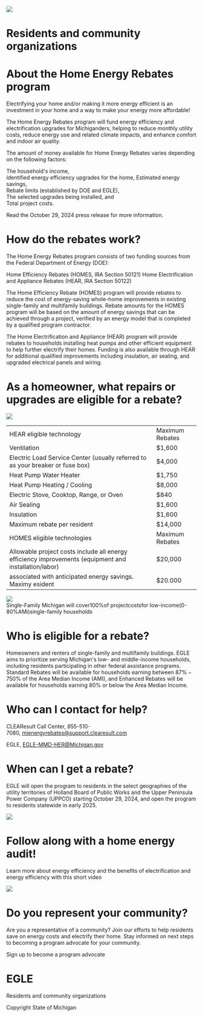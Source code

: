![](images/2ae8d2fc153ba7c9f47a8a179a19095d22f5c7573aac00d9c386b3eec365aac8.jpg)  

# Residents and community organizations  

# About the Home Energy Rebates program  

Electrifying your home and/or making it more energy efficient is an investment in your home and a way to make your energy more affordable!  

The Home Energy Rebates program will fund energy efficiency and electrification upgrades for Michiganders, helping to reduce monthly utility costs, reduce energy use and related climate impacts, and enhance comfort and indoor air quality.  

The amount of money available for Home Energy Rebates varies depending on the following factors:  

The household's income,   
Identified energy efficiency upgrades for the home, Estimated energy savings,   
Rebate limits (established by DOE and EGLE),   
The selected upgrades being installed, and   
Total project costs.  

Read the October 29, 2024 press release for more information.  

# How do the rebates work?  

The Home Energy Rebates program consists of two funding sources from the Federal Department of Energy (DOE):  

Home Efficiency Rebates (HOMES, IRA Section 50121) Home Electrification and Appliance Rebates (HEAR, IRA Section 50122)  

The Home Efficiency Rebate (HOMES) program will provide rebates to reduce the cost of energy-saving whole-home improvements in existing single-family and multifamily buildings. Rebate amounts for the HOMES program will be based on the amount of energy savings that can be achieved through a project, verified by an energy model that is completed by a qualified program contractor.  

The Home Electrification and Appliance (HEAR) program will provide rebates to households installing heat pumps and other efficient equipment to help further electrify their homes. Funding is also available through HEAR for additional qualified improvements including insulation, air sealing, and upgraded electrical panels and wiring.  

# As a homeowner, what repairs or upgrades are eligible for a rebate?  

![](images/cd7d409cc63691b42ee7667cb13a2b2facd8f70b55278968b5972f6e9d76f7dd.jpg)  

<html><body><table><tr><td>HEAR eligible technology</td><td>Maximum Rebates</td></tr><tr><td>Ventilation</td><td>$1,600</td></tr><tr><td>Electric Load Service Center (usually referred to as your breaker or fuse box)</td><td>$4,000</td></tr><tr><td>Heat Pump Water Heater</td><td>$1,750</td></tr><tr><td>Heat Pump Heating / Cooling</td><td>$8,000</td></tr><tr><td>Electric Stove, Cooktop, Range, or Oven</td><td>$840</td></tr><tr><td>Air Sealing</td><td>$1,600</td></tr><tr><td>Insulation</td><td>$1,600</td></tr><tr><td>Maximum rebate per resident</td><td>$14,000</td></tr><tr><td>HOMES eligible technologies</td><td>Maximum Rebates</td></tr><tr><td>Allowable project costs include all energy efficiency improvements (equipment and installation/labor)</td><td>$20,000</td></tr><tr><td>associated with anticipated energy savings. Maximy esident</td><td>$20.000</td></tr></table></body></html>  

![](images/077abae5c67254a4be20bfbe02b0c354808b1ad6fb6ef8f3c7f90adb37ebb218.jpg)  
Single-Family Michigan will cover100%of projectcostsfor low-income(0-80%AMi)single-family households  

# Who is eligible for a rebate?  

Homeowners and renters of single-family and multifamily buildings. EGLE aims to prioritize serving Michigan's low- and middle-income households, including residents participating in other federal assistance programs. Standard Rebates will be available for households earning between $87\%-750\%$ of the Area Median Income (AMI), and Enhanced Rebates will be available for households earning $80\%$ or below the Area Median Income.  

# Who can I contact for help?  

CLEAResult Call Center, 855-510-7080, mienergyrebates@support.clearesult.com  

EGLE, EGLE-MMD-HER@Michigan.gov  

# When can I get a rebate?  

EGLE will open the program to residents in the select geographies of the utility territories of Holland Board of Public Works and the Upper Peninsula Power Company (UPPCO) starting October 29, 2024, and open the program to residents statewide in early 2025.  

![](images/ccf7e4aaab851d9bee2776bcea6ed956d6c2d2c802230843e2f8f847d3785e8a.jpg)  

# Follow along with a home energy audit!  

Learn more about energy efficiency and the benefits of electrification and energy efficiency with this short video  

![](images/973de89aec43989ccc53a22da571f33853e8940b5ba1df5a17c4556eb9d7fcb5.jpg)  

# Do you represent your community?  

Are you a representative of a community? Join our efforts to help residents save on energy costs and electrify their home. Stay informed on next steps to becoming a program advocate for your community.  

Sign up to become a program advocate  

# EGLE  

Residents and community organizations  

Copyright State of Michigan  